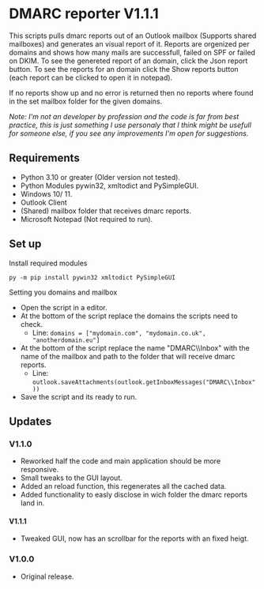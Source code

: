 # DMARC reporter V1.1.1

This scripts pulls dmarc reports out of an Outlook mailbox (Supports shared mailboxes) and generates an visual report of it.
Reports are orgenized per domains and shows how many mails are successfull, failed on SPF or failed on DKIM.
To see the genereted report of an domain, click the Json report button.
To see the reports for an domain click the Show reports button (each report can be clicked to open it in notepad).

If no reports show up and no error is returned then no reports where found in the set mailbox folder for the given domains.

_Note: I'm not an developer by profession and the code is far from best practice, this is just something I use personaly that I think might be usefull for someone else, if you see any improvements I'm open for suggestions._

## Requirements

* Python 3.10 or greater (Older version not tested).
* Python Modules pywin32, xmltodict and PySimpleGUI.
* Windows 10/ 11.
* Outlook Client
* (Shared) mailbox folder that receives dmarc reports.
* Microsoft Notepad (Not required to run).

## Set up

Install required modules

`py -m pip install pywin32 xmltodict PySimpleGUI`

Setting you domains and mailbox

* Open the script in a editor.
* At the bottom of the script replace the domains the scripts need to check.
  * Line: `domains = ["mydomain.com", "mydomain.co.uk", "anotherdomain.eu"]`
* At the bottom of the script replace the name "DMARC\\\\Inbox" with the name of the mailbox and path to the folder that will receive dmarc reports.
  * Line: `outlook.saveAttachments(outlook.getInboxMessages("DMARC\\Inbox"))`
* Save the script and its ready to run.

## Updates

### V1.1.0

* Reworked half the code and main application should be more responsive.
* Small tweaks to the GUI layout.
* Added an reload function, this regenerates all the cached data.
* Added functionality to easly disclose in wich folder the dmarc reports land in.

#### V1.1.1

* Tweaked GUI, now has an scrollbar for the reports with an fixed heigt.

### V1.0.0

* Original release.
